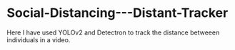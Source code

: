 # Social-Distancing---Distant-Tracker

Here I have used YOLOv2 and Detectron to track the distance betweeen individuals in a video.
